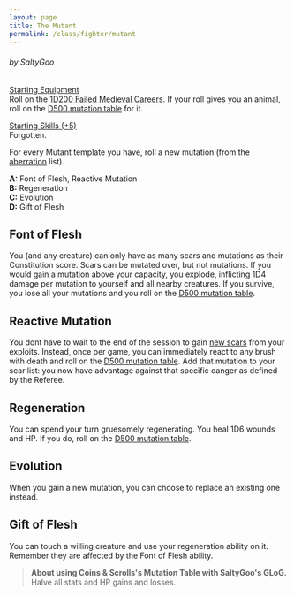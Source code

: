 ```yaml
---
layout: page
title: The Mutant
permalink: /class/fighter/mutant
---
```


###### by SaltyGoo

<ins>Starting Equipment</ins><br>
Roll on the [1D200 Failed Medieval Careers](http://tenfootpolemic.blogspot.com/2014/01/200-failed-medieval-careers.html). If your roll gives you an animal, roll on the [D500 mutation table](https://coinsandscrolls.blogspot.com/2018/01/osr-1d500-biological-mutations.html) for it.

<ins>Starting Skills (+5)</ins><br>
Forgotten.

For every Mutant template you have, roll a new mutation (from the [aberration](/list/monsters-aberration) list).

**A:** Font of Flesh, Reactive Mutation<br>
**B:** Regeneration<br>
**C:** Evolution<br>
**D:** Gift of Flesh<br>

## Font of Flesh
You (and any creature) can only have as many scars and mutations as their Constitution score. Scars can be mutated over, but not mutations. If you would gain a mutation above your capacity, you explode, inflicting 1D4 damage per mutation to yourself and all nearby creatures. If you survive, you lose all your mutations and you roll on the [D500 mutation table](https://coinsandscrolls.blogspot.com/2018/01/osr-1d500-biological-mutations.html).

## Reactive Mutation
You dont have to wait to the end of the session to gain [new scars](https://saltygoo.github.io/2020/11/10/extra-rules#heroism--scars) from your exploits. Instead, once per game, you can immediately react to any brush with death and roll on the [D500 mutation table](https://coinsandscrolls.blogspot.com/2018/01/osr-1d500-biological-mutations.html). Add that mutation to your scar list: you now have advantage against that specific danger as defined by the Referee.

## Regeneration
You can spend your turn gruesomely regenerating. You heal 1D6 wounds and HP. If you do, roll on the [D500 mutation table](https://coinsandscrolls.blogspot.com/2018/01/osr-1d500-biological-mutations.html).

## Evolution
When you gain a new mutation, you can choose to replace an existing one instead.

## Gift of Flesh
You can touch a willing creature and use your regeneration ability on it. Remember they are affected by the Font of Flesh ability.

> **About using Coins & Scrolls's Mutation Table with SaltyGoo's GLoG.** Halve all stats and HP gains and losses.
